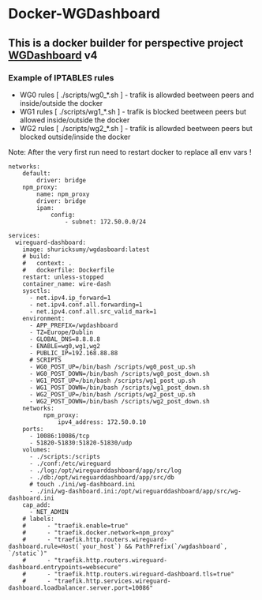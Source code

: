 # Docker-WGDashboard

##  This is a docker builder for perspective project [**WGDashboard**](https://github.com/donaldzou/WGDashboard/tree/v4) v4

### Example of IPTABLES rules
- WG0 rules [ ./scripts/wg0_*.sh ] - trafik is allowded beetween peers and inside/outside the docker
- WG1 rules [ ./scripts/wg1_*.sh ] - trafik is blocked beetween peers but allowed inside/outside the docker
- WG2 rules [ ./scripts/wg2_*.sh ] - trafik is allowded beetween peers but blocked outside/inside the docker

Note: After the very first run need to restart docker to replace all env vars !

```
networks:
    default:
        driver: bridge
    npm_proxy:
        name: npm_proxy
        driver: bridge
        ipam:
            config:
                - subnet: 172.50.0.0/24

services:
  wireguard-dashboard:
    image: shuricksumy/wgdasboard:latest
    # build:
    #   context: .
    #   dockerfile: Dockerfile
    restart: unless-stopped
    container_name: wire-dash
    sysctls:
      - net.ipv4.ip_forward=1
      - net.ipv4.conf.all.forwarding=1
      - net.ipv4.conf.all.src_valid_mark=1
    environment:
      - APP_PREFIX=/wgdashboard
      - TZ=Europe/Dublin
      - GLOBAL_DNS=8.8.8.8
      - ENABLE=wg0,wg1,wg2
      - PUBLIC_IP=192.168.88.88
      # SCRIPTS
      - WG0_POST_UP=/bin/bash /scripts/wg0_post_up.sh
      - WG0_POST_DOWN=/bin/bash /scripts/wg0_post_down.sh
      - WG1_POST_UP=/bin/bash /scripts/wg1_post_up.sh
      - WG1_POST_DOWN=/bin/bash /scripts/wg1_post_down.sh
      - WG2_POST_UP=/bin/bash /scripts/wg2_post_up.sh
      - WG2_POST_DOWN=/bin/bash /scripts/wg2_post_down.sh
    networks:
          npm_proxy:
              ipv4_address: 172.50.0.10
    ports:
      - 10086:10086/tcp
      - 51820-51830:51820-51830/udp
    volumes:
      - ./scripts:/scripts
      - ./conf:/etc/wireguard
      - ./log:/opt/wireguarddashboard/app/src/log
      - ./db:/opt/wireguarddashboard/app/src/db
      # touch ./ini/wg-dashboard.ini
      - ./ini/wg-dashboard.ini:/opt/wireguarddashboard/app/src/wg-dashboard.ini
    cap_add:
      - NET_ADMIN
    # labels:
    #      - "traefik.enable=true"
    #      - "traefik.docker.network=npm_proxy"
    #      - "traefik.http.routers.wireguard-dashboard.rule=Host(`your_host`) && PathPrefix(`/wgdashboard`, `/static`)"
    #      - "traefik.http.routers.wireguard-dashboard.entrypoints=websecure"
    #      - "traefik.http.routers.wireguard-dashboard.tls=true"
    #      - "traefik.http.services.wireguard-dashboard.loadbalancer.server.port=10086"
```

